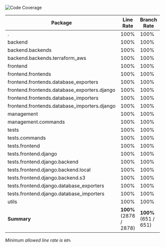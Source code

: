 ![Code Coverage](https://img.shields.io/badge/Code%20Coverage-100%25-success?style=flat)

Package | Line Rate | Branch Rate | Health
-------- | --------- | ----------- | ------
. | 100% | 100% | ✔
backend | 100% | 100% | ✔
backend.backends | 100% | 100% | ✔
backend.backends.terraform_aws | 100% | 100% | ✔
frontend | 100% | 100% | ✔
frontend.frontends | 100% | 100% | ✔
frontend.frontends.database_exporters | 100% | 100% | ✔
frontend.frontends.database_exporters.django | 100% | 100% | ✔
frontend.frontends.database_importers | 100% | 100% | ✔
frontend.frontends.database_importers.django | 100% | 100% | ✔
management | 100% | 100% | ✔
management.commands | 100% | 100% | ✔
tests | 100% | 100% | ✔
tests.commands | 100% | 100% | ✔
tests.frontend | 100% | 100% | ✔
tests.frontend.django | 100% | 100% | ✔
tests.frontend.django.backend | 100% | 100% | ✔
tests.frontend.django.backend.local | 100% | 100% | ✔
tests.frontend.django.backend.s3 | 100% | 100% | ✔
tests.frontend.django.database_exporters | 100% | 100% | ✔
tests.frontend.django.database_importers | 100% | 100% | ✔
utils | 100% | 100% | ✔
**Summary** | **100%** (2878 / 2878) | **100%** (651 / 651) | ✔

_Minimum allowed line rate is `60%`_
